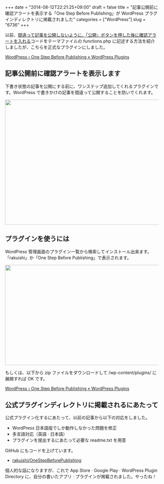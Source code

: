 +++
date = "2014-08-12T22:21:25+09:00"
draft = false
title = "記事公開前に確認アラートを表示する「One Step Before Publishing」が WordPress プラグインディレクトリに掲載されました"
categories = ["WordPress"]
slug = "6736"
+++

以前、<a href="http://rakuishi.com/archives/6161" target="_blank">間違って記事を公開しないように、「公開」ボタンを押した後に確認アラートを入れる</a>コードをテーマファイルの functions.php に記述する方法を紹介しましたが、こちらを正式なプラグインにしました。

<a href="http://wordpress.org/plugins/one-step-before-publishing/" target="_blank">WordPress › One Step Before Publishing « WordPress Plugins</a>

<h2>記事公開前に確認アラートを表示します</h2>

下書き状態の記事を公開にする前に、ワンステップ追加してくれるプラグインです。WordPress で書きかけの記事を間違って公開することを防いでくれます。

<img class="align-center" src="/images/2014/08/6736_1.png" border="0" width="728" height="410" />

<h2>プラグインを使うには</h2>

WordPress 管理画面のプラグイン一覧から検索してインストール出来ます。「rakuishi」か「One Step Before Publishing」で表示されます。

<img class="align-center" src="/images/2014/08/6736_2.png" border="0" width="728" height="328" />

もしくは、以下から zip ファイルをダウンロードして /wp-content/plugins/ に展開すれば OK です。

<a href="http://wordpress.org/plugins/one-step-before-publishing/" target="_blank">WordPress › One Step Before Publishing « WordPress Plugins</a>

<h2>公式プラグインディレクトリに掲載されるにあたって</h2>

公式プラグイン化するにあたって、以前の記事から以下の対応をしました。

<ul>
<li>WordPress 日本語版でしか動作しなかった問題を修正</li>
<li>多言語対応（英語 &middot; 日本語）</li>
<li>プラグインを提出するにあたって必要な readme.txt を用意</li>
</ul>

GitHub にもコードを上げています。

<ul>
<li><a href="https://github.com/rakuishi/one-step-before-publishing" target="_blank">rakuishi/OneStepBeforePublishing</a></li>
</ul>

個人的な話になりますが、これで App Store &middot; Google Play &middot; WordPress Plugin Directory に、自分の書いたアプリ &middot; プラグインが掲載されました。やったね！
